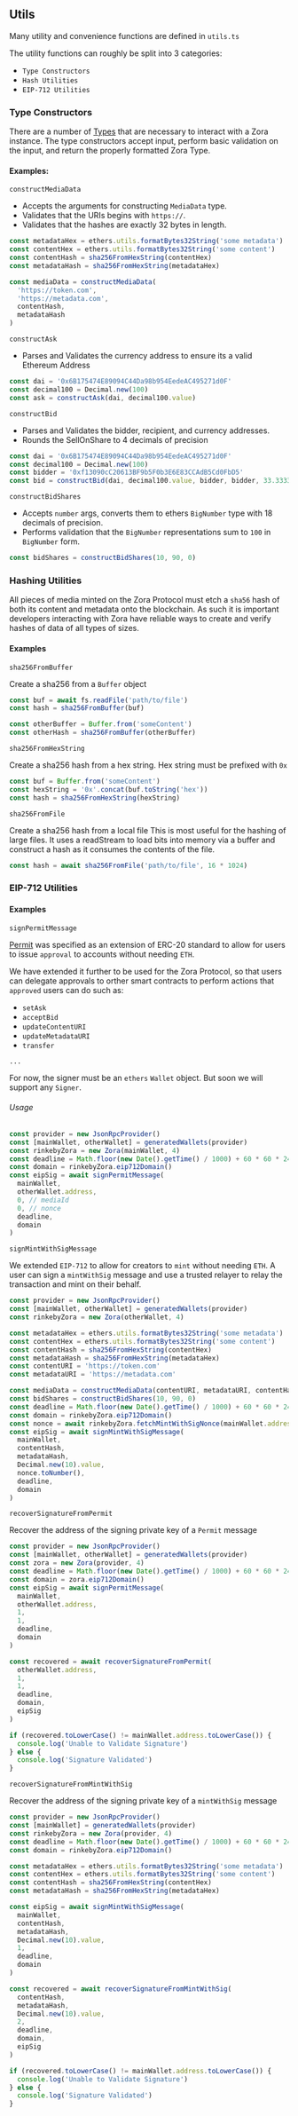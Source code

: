 ## Utils

Many utility and convenience functions are defined in `utils.ts`

The utility functions can roughly be split into 3 categories:

- `Type Constructors`
- `Hash Utilities`
- `EIP-712 Utilities`

### Type Constructors

There are a number of [Types](src/types.ts) that are necessary to interact with a Zora instance.
The type constructors accept input, perform basic validation on the input, and return the properly formatted Zora Type.

#### Examples:

`constructMediaData`

- Accepts the arguments for constructing `MediaData` type.
- Validates that the URIs begins with `https://`.
- Validates that the hashes are exactly 32 bytes in length.

```typescript
const metadataHex = ethers.utils.formatBytes32String('some metadata')
const contentHex = ethers.utils.formatBytes32String('some content')
const contentHash = sha256FromHexString(contentHex)
const metadataHash = sha256FromHexString(metadataHex)

const mediaData = constructMediaData(
  'https://token.com',
  'https://metadata.com',
  contentHash,
  metadataHash
)
```

`constructAsk`

- Parses and Validates the currency address to ensure its a valid Ethereum Address

```typescript
const dai = '0x6B175474E89094C44Da98b954EedeAC495271d0F'
const decimal100 = Decimal.new(100)
const ask = constructAsk(dai, decimal100.value)
```

`constructBid`

- Parses and Validates the bidder, recipient, and currency addresses.
- Rounds the SellOnShare to 4 decimals of precision

```typescript
const dai = '0x6B175474E89094C44Da98b954EedeAC495271d0F'
const decimal100 = Decimal.new(100)
const bidder = '0xf13090cC20613BF9b5F0b3E6E83CCAdB5Cd0FbD5'
const bid = constructBid(dai, decimal100.value, bidder, bidder, 33.3333)
```

`constructBidShares`

- Accepts `number` args, converts them to ethers `BigNumber` type with 18 decimals of precision.
- Performs validation that the `BigNumber` representations sum to `100` in `BigNumber` form.

```typescript
const bidShares = constructBidShares(10, 90, 0)
```

### Hashing Utilities

All pieces of media minted on the Zora Protocol must etch a `sha56` hash of both its content and metadata onto the blockchain.
As such it is important developers interacting with Zora have reliable ways to create and verify hashes of data of all types of sizes.

#### Examples

`sha256FromBuffer`

Create a sha256 from a `Buffer` object

```typescript
const buf = await fs.readFile('path/to/file')
const hash = sha256FromBuffer(buf)

const otherBuffer = Buffer.from('someContent')
const otherHash = sha256FromBuffer(otherBuffer)
```

`sha256FromHexString`

Create a sha256 hash from a hex string.
Hex string must be prefixed with `0x`

```typescript
const buf = Buffer.from('someContent')
const hexString = '0x'.concat(buf.toString('hex'))
const hash = sha256FromHexString(hexString)
```

`sha256FromFile`

Create a sha256 hash from a local file
This is most useful for the hashing of large files. It uses a readStream to load bits into memory via a buffer and construct a hash as it consumes the contents of the file.

```typescript
const hash = await sha256FromFile('path/to/file', 16 * 1024)
```

### EIP-712 Utilities

#### Examples

`signPermitMessage`

[Permit](https://eips.ethereum.org/EIPS/eip-2612) was specified as an extension of ERC-20 standard to allow for users to issue `approval` to accounts without needing `ETH`.

We have extended it further to be used for the Zora Protocol, so that users can delegate approvals to orther smart contracts to perform actions that `approved` users can do such as:

- `setAsk`
- `acceptBid`
- `updateContentURI`
- `updateMetadataURI`
- `transfer`

`...`

For now, the signer must be an `ethers` `Wallet` object. But soon we will support any `Signer`.

###### Usage

```typescript
const provider = new JsonRpcProvider()
const [mainWallet, otherWallet] = generatedWallets(provider)
const rinkebyZora = new Zora(mainWallet, 4)
const deadline = Math.floor(new Date().getTime() / 1000) + 60 * 60 * 24 // 24 hours
const domain = rinkebyZora.eip712Domain()
const eipSig = await signPermitMessage(
  mainWallet,
  otherWallet.address,
  0, // mediaId
  0, // nonce
  deadline,
  domain
)
```

`signMintWithSigMessage`

We extended `EIP-712` to allow for creators to `mint` without needing `ETH`.
A user can sign a `mintWithSig` message and use a trusted relayer to relay the transaction and mint on their behalf.

```typescript
const provider = new JsonRpcProvider()
const [mainWallet, otherWallet] = generatedWallets(provider)
const rinkebyZora = new Zora(otherWallet, 4)

const metadataHex = ethers.utils.formatBytes32String('some metadata')
const contentHex = ethers.utils.formatBytes32String('some content')
const contentHash = sha256FromHexString(contentHex)
const metadataHash = sha256FromHexString(metadataHex)
const contentURI = 'https://token.com'
const metadataURI = 'https://metadata.com'

const mediaData = constructMediaData(contentURI, metadataURI, contentHash, metadataHash)
const bidShares = constructBidShares(10, 90, 0)
const deadline = Math.floor(new Date().getTime() / 1000) + 60 * 60 * 24 // 24 hours
const domain = rinkebyZora.eip712Domain()
const nonce = await rinkebyZora.fetchMintWithSigNonce(mainWallet.address)
const eipSig = await signMintWithSigMessage(
  mainWallet,
  contentHash,
  metadataHash,
  Decimal.new(10).value,
  nonce.toNumber(),
  deadline,
  domain
)
```

`recoverSignatureFromPermit`

Recover the address of the signing private key of a `Permit` message

```typescript
const provider = new JsonRpcProvider()
const [mainWallet, otherWallet] = generatedWallets(provider)
const zora = new Zora(provider, 4)
const deadline = Math.floor(new Date().getTime() / 1000) + 60 * 60 * 24 // 24 hours
const domain = zora.eip712Domain()
const eipSig = await signPermitMessage(
  mainWallet,
  otherWallet.address,
  1,
  1,
  deadline,
  domain
)

const recovered = await recoverSignatureFromPermit(
  otherWallet.address,
  1,
  1,
  deadline,
  domain,
  eipSig
)

if (recovered.toLowerCase() != mainWallet.address.toLowerCase()) {
  console.log('Unable to Validate Signature')
} else {
  console.log('Signature Validated')
}
```

`recoverSignatureFromMintWithSig`

Recover the address of the signing private key of a `mintWithSig` message

```typescript
const provider = new JsonRpcProvider()
const [mainWallet] = generatedWallets(provider)
const rinkebyZora = new Zora(provider, 4)
const deadline = Math.floor(new Date().getTime() / 1000) + 60 * 60 * 24 // 24 hours
const domain = rinkebyZora.eip712Domain()

const metadataHex = ethers.utils.formatBytes32String('some metadata')
const contentHex = ethers.utils.formatBytes32String('some content')
const contentHash = sha256FromHexString(contentHex)
const metadataHash = sha256FromHexString(metadataHex)

const eipSig = await signMintWithSigMessage(
  mainWallet,
  contentHash,
  metadataHash,
  Decimal.new(10).value,
  1,
  deadline,
  domain
)

const recovered = await recoverSignatureFromMintWithSig(
  contentHash,
  metadataHash,
  Decimal.new(10).value,
  2,
  deadline,
  domain,
  eipSig
)

if (recovered.toLowerCase() != mainWallet.address.toLowerCase()) {
  console.log('Unable to Validate Signature')
} else {
  console.log('Signature Validated')
}
```
